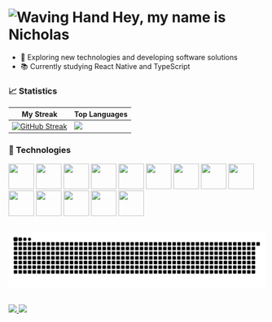# <img src="https://raw.githubusercontent.com/Tarikul-Islam-Anik/Animated-Fluent-Emojis/master/Emojis/Hand%20gestures/Waving%20Hand.png" alt="Waving Hand" width="45" height="45" /> Hey, my name is Nicholas

  - 💜 Exploring new technologies and developing software solutions
  - 📚 Currently studying React Native and TypeScript

### 📈 Statistics

| My Streak                                                                                                                                                            | Top Languages                                                                                                                                                                    |
| ------------------------------------------------------------------------------------------------------------------------------------------------------------------------ | ---------------------------------------------------------------------------------------------------------------------------------------------------------------------------------- |
| <a href="https://git.io/streak-stats"><img src="https://streak-stats.demolab.com?user=nichol6s&theme=tokyonight&card_height=200" alt="GitHub Streak" /></a> | <img height="200px" src="https://github-readme-stats.vercel.app/api/top-langs/?username=nichol6s&hide=html&layout=compact&theme=tokyonight" /> | 

### 🚀 Technologies

<div> 
  <img height="50" width="50" src="https://cdn.jsdelivr.net/gh/devicons/devicon/icons/react/react-original.svg" />
  <img height="50" width="50" src="https://cdn.jsdelivr.net/gh/devicons/devicon/icons/nodejs/nodejs-original.svg" />
  <img height="50" width="50" src="https://cdn.jsdelivr.net/gh/devicons/devicon@latest/icons/tailwindcss/tailwindcss-original.svg" />  
  <img height="50" width="50" src="https://cdn.jsdelivr.net/gh/devicons/devicon@latest/icons/typescript/typescript-original.svg" />  
  <img height="50" width="50" src="https://cdn.jsdelivr.net/gh/devicons/devicon/icons/javascript/javascript-original.svg" />
  <img height="50" width="50" src="https://cdn.jsdelivr.net/gh/devicons/devicon/icons/html5/html5-original.svg" />
  <img height="50" width="50" src="https://cdn.jsdelivr.net/gh/devicons/devicon/icons/css3/css3-original.svg" />
  <img height="50" width="50" src="https://cdn.jsdelivr.net/gh/devicons/devicon/icons/python/python-original.svg" />
  <img height="50" width="50" src="https://cdn.jsdelivr.net/gh/devicons/devicon/icons/java/java-original.svg" />
  <img height="50" width="50" src="https://cdn.jsdelivr.net/gh/devicons/devicon@latest/icons/csharp/csharp-original.svg" />        
  <img height="50" width="50" src="https://cdn.jsdelivr.net/gh/devicons/devicon/icons/mysql/mysql-original.svg" />
  <img height="50" width="50" src="https://cdn.jsdelivr.net/gh/devicons/devicon/icons/jupyter/jupyter-original.svg" />
  <img height="50" width="50" src="https://cdn.jsdelivr.net/gh/devicons/devicon@latest/icons/azure/azure-original.svg" />
  <img height="50" width="50" src="https://cdn.jsdelivr.net/gh/devicons/devicon@latest/icons/azuredevops/azuredevops-original.svg" />
          
</div>

##

<picture>
  <source media="(prefers-color-scheme: dark)" srcset="https://raw.githubusercontent.com/nichol6s/nichol6s/output/github-contribution-grid-snake-dark.svg">
  <source media="(prefers-color-scheme: light)" srcset="https://raw.githubusercontent.com/nichol6s/nichol6s/output/github-contribution-grid-snake.svg">
  <img alt="github contribution grid snake animation" src="https://raw.githubusercontent.com/nichol6s/nichol6s/output/github-contribution-grid-snake.svg">
</picture>

##

<div>
  <a href="https://www.linkedin.com/in/nichol6s/" target="_blank">
    <img src="https://img.shields.io/badge/LinkedIn-0077B5?style=for-the-badge&logo=linkedin&logoColor=white&link=linkedin.com/in/nichol6s"/>
  </a>
  
  <a href="mailto:nicholas.santosp@gmail.com">
    <img src="https://img.shields.io/badge/Gmail-D14836?style=for-the-badge&logo=gmail&logoColor=white&link=mailto:nicholas.santosp@gmail.com"/>
  </a>
</div>
